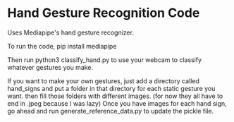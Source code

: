# Hand Gesture Recognition Code

Uses Mediapipe's hand gesture recognizer.

To run the code, pip install mediapipe

Then run python3 classify_hand.py to use your webcam to classify whatever gestures you make. 

If you want to make your own gestures, just add a directory called hand_signs and put a folder in that directory for each static gesture you want. then fill those folders with different images. (for now they all have to end in .jpeg because I was lazy)
Once you have images for each hand sign, go ahead and run generate_reference_data.py to update the pickle file.
